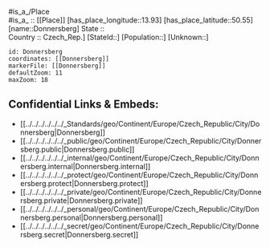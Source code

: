 ﻿---
location: [50.55,13.93] 
mapzoom: [7,12] 
mapmarker: city 
type: City
tags:
- geo/City


SpocWebEntityId: 29842
isDeleted: false
confidential: public

---
#is_a_/Place  
#is_a_ :: [[Place]] 
[has_place_longitude::13.93] 
[has_place_latitude::50.55] 
[name::Donnersberg] 
State ::  
Country :: Czech_Rep.] 
[StateId::] 
[Population::] 
[Unknown::] 


```leaflet
id: Donnersberg
coordinates: [[Donnersberg]] 
markerFile: [[Donnersberg]] 
defaultZoom: 11 
maxZoom: 18
```


## Confidential Links & Embeds: 
- [[../../../../../../_Standards/geo/Continent/Europe/Czech_Republic/City/Donnersberg|Donnersberg]] 
- [[../../../../../../_public/geo/Continent/Europe/Czech_Republic/City/Donnersberg.public|Donnersberg.public]] 
- [[../../../../../../_internal/geo/Continent/Europe/Czech_Republic/City/Donnersberg.internal|Donnersberg.internal]] 
- [[../../../../../../_protect/geo/Continent/Europe/Czech_Republic/City/Donnersberg.protect|Donnersberg.protect]] 
- [[../../../../../../_private/geo/Continent/Europe/Czech_Republic/City/Donnersberg.private|Donnersberg.private]] 
- [[../../../../../../_personal/geo/Continent/Europe/Czech_Republic/City/Donnersberg.personal|Donnersberg.personal]] 
- [[../../../../../../_secret/geo/Continent/Europe/Czech_Republic/City/Donnersberg.secret|Donnersberg.secret]] 
